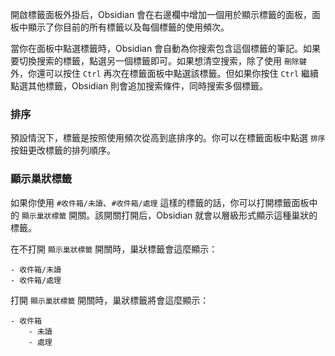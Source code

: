 開啟標籤面板外掛后，Obsidian 會在右邊欄中增加一個用於顯示標籤的面板，面板中顯示了你目前的所有標籤以及每個標籤的使用頻次。

當你在面板中點選標籤時，Obsidian 會自動為你搜索包含這個標籤的筆記。如果要切換搜索的標籤，點選另一個標籤即可。如果想清空搜索，除了使用 `刪除鍵` 外，你還可以按住 `Ctrl` 再次在標籤面板中點選該標籤。但如果你按住 `Ctrl` 繼續點選其他標籤，Obsidian 則會追加搜索條件，同時搜索多個標籤。

### 排序

預設情況下，標籤是按照使用頻次從高到底排序的。你可以在標籤面板中點選 `排序` 按鈕更改標籤的排列順序。

### 顯示巢狀標籤

如果你使用 `#收件箱/未讀`、`#收件箱/處理` 這樣的標籤的話，你可以打開標籤面板中的 `顯示巢狀標籤` 開關。該開關打開后，Obsidian 就會以層級形式顯示這種巢狀的標籤。

在不打開 `顯示巢狀標籤` 開關時，巢狀標籤會這麼顯示：

```
- 收件箱/未讀
- 收件箱/處理
```

打開 `顯示巢狀標籤` 開關時，巢狀標籤將會這麼顯示：

```
- 收件箱
	- 未讀
	- 處理
```
